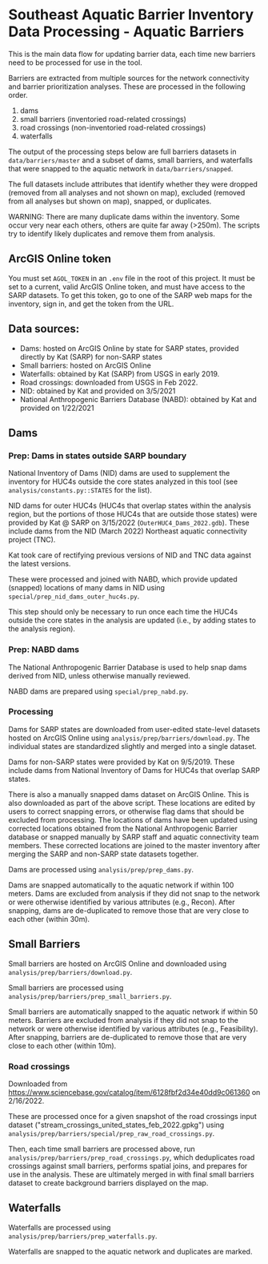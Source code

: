 # Southeast Aquatic Barrier Inventory Data Processing - Aquatic Barriers

This is the main data flow for updating barrier data, each time new barriers need to be processed for use in the tool.

Barriers are extracted from multiple sources for the network connectivity and barrier prioritization analyses.
These are processed in the following order.

1. dams
2. small barriers (inventoried road-related crossings)
3. road crossings (non-inventoried road-related crossings)
4. waterfalls

The output of the processing steps below are full barriers datasets in `data/barriers/master` and a subset of dams, small barriers, and waterfalls that were snapped to the aquatic network in `data/barriers/snapped`.

The full datasets include attributes that identify whether they were dropped (removed from all analyses and not shown on map), excluded (removed from all analyses but shown on map), snapped, or duplicates.

WARNING:
There are many duplicate dams within the inventory. Some occur very near each others, others are quite far away (>250m). The scripts try to identify likely duplicates and remove them from analysis.

## ArcGIS Online token

You must set `AGOL_TOKEN` in an `.env` file in the root of this project. It must be set to a current, valid ArcGIS Online token, and must have access to the SARP datasets. To get this token, go to one of the SARP web maps for the inventory, sign in, and get the token from the URL.

## Data sources:

- Dams: hosted on ArcGIS Online by state for SARP states, provided directly by Kat (SARP) for non-SARP states
- Small barriers: hosted on ArcGIS Online
- Waterfalls: obtained by Kat (SARP) from USGS in early 2019.
- Road crossings: downloaded from USGS in Feb 2022.
- NID: obtained by Kat and provided on 3/5/2021
- National Anthropogenic Barriers Database (NABD): obtained by Kat and provided on 1/22/2021

## Dams

### Prep: Dams in states outside SARP boundary

National Inventory of Dams (NID) dams are used to supplement the inventory for HUC4s outside the core states analyzed in this tool (see `analysis/constants.py::STATES` for the list).

NID dams for outer HUC4s (HUC4s that overlap states within the analysis region, but the portions of those HUC4s that are outside those states)
were provided by Kat @ SARP on 3/15/2022 (`OuterHUC4_Dams_2022.gdb`). These include dams from the NID (March 2022) Northeast aquatic connectivity project (TNC).

Kat took care of rectifying previous versions of NID and TNC data against the latest versions.

These were processed and joined with NABD, which provide updated (snapped) locations of many dams in NID using `special/prep_nid_dams_outer_huc4s.py`.

This step should only be necessary to run once each time the HUC4s outside the core states in the analysis are updated (i.e., by adding states to the analysis region).

### Prep: NABD dams

The National Anthropogenic Barrier Database is used to help snap dams derived from NID, unless otherwise manually reviewed.

NABD dams are prepared using `special/prep_nabd.py`.

### Processing

Dams for SARP states are downloaded from user-edited state-level datasets hosted on ArcGIS Online using `analysis/prep/barriers/download.py`. The individual states are standardized slightly and merged into a single dataset.

Dams for non-SARP states were provided by Kat on 9/5/2019. These include dams from National Inventory of Dams for HUC4s that overlap SARP states.

There is also a manually snapped dams dataset on ArcGIS Online. This is also downloaded as part of the above script. These locations are edited by users to correct snapping errors, or otherwise flag dams that should be excluded from processing. The locations of dams have been updated using corrected locations obtained from the National Anthropogenic Barrier database or snapped manually by SARP staff and aquatic connectivity team members. These corrected locations are joined to the master inventory after merging the SARP and non-SARP state datasets together.

Dams are processed using `analysis/prep/prep_dams.py`.

Dams are snapped automatically to the aquatic network if within 100 meters. Dams are excluded from analysis if they did not snap to the network or were otherwise identified by various attributes (e.g., Recon). After snapping, dams are de-duplicated to remove those that are very close to each other (within 30m).

## Small Barriers

Small barriers are hosted on ArcGIS Online and downloaded using `analysis/prep/barriers/download.py`.

Small barriers are processed using `analysis/prep/barriers/prep_small_barriers.py`.

Small barriers are automatically snapped to the aquatic network if within 50 meters. Barriers are excluded from analysis if they did not snap to the network or were otherwise identified by various attributes (e.g., Feasibility). After snapping, barriers are de-duplicated to remove those that are very close to each other (within 10m).

### Road crossings

Downloaded from https://www.sciencebase.gov/catalog/item/6128fbf2d34e40dd9c061360 on 2/16/2022.

These are processed once for a given snapshot of the road crossings input
dataset ("stream_crossings_united_states_feb_2022.gpkg") using
`analysis/prep/barriers/special/prep_raw_road_crossings.py`.

Then, each time small barriers are processed above, run
`analysis/prep/barriers/prep_road_crossings.py`, which deduplicates road
crossings against small barriers, performs spatial joins, and prepares for use
in the analysis. These are ultimately merged in with final small barriers
dataset to create background barriers displayed on the map.

## Waterfalls

Waterfalls are processed using `analysis/prep/barriers/prep_waterfalls.py`.

Waterfalls are snapped to the aquatic network and duplicates are marked.
